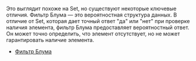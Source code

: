 Это выглядит похоже на Set, но существуют некоторые ключевые отличия. Фильтр Блума — это вероятностная структура данных. В отличие от Set, которая дает точный ответ "да" или "нет" при проверке наличия элемента, фильтр Блума предоставляет вероятностный ответ. Он может точно определить, что элемент отсутствует, но не может гарантировать наличие элемента.

- [Фильтр Блума](https://habr.com/ru/companies/timeweb/articles/806383/)